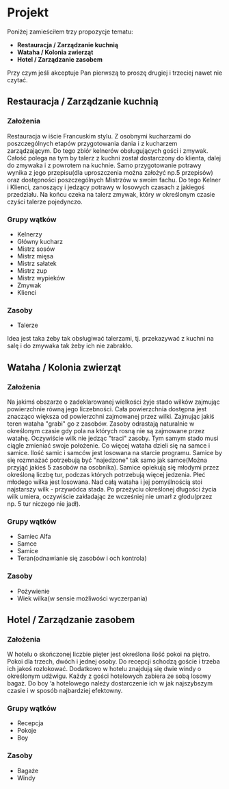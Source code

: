 # Projekt

Poniżej zamieściłem trzy propozycje tematu:

+ **Restauracja / Zarządzanie kuchnią**
+ **Wataha / Kolonia zwierząt**
+ **Hotel / Zarządzanie zasobem**

Przy czym jeśli akceptuje Pan pierwszą to proszę drugiej i trzeciej nawet nie czytać.

## Restauracja / Zarządzanie kuchnią

### Założenia

Restauracja w iście Francuskim stylu. Z osobnymi kucharzami do poszczególnych etapów przygotowania dania i z kucharzem zarządzającym. Do tego zbiór kelnerów obsługujących gości i zmywak. Całość polega na tym by talerz z kuchni został dostarczony do klienta, dalej do zmywaka i z powrotem na kuchnie. Samo przygotowanie potrawy wynika z jego przepisu(dla uproszczenia można założyć np.5 przepisów) oraz dostępności poszczególnych Mistrzów w swoim fachu. Do tego Kelner i Klienci, zanoszący i jedzący potrawy w losowych czasach z jakiegoś przedziału. Na końcu czeka na talerz zmywak, który w określonym czasie czyści talerze pojedynczo.

### Grupy wątków
+ Kelnerzy
+ Główny kucharz
+ Mistrz sosów
+ Mistrz mięsa
+ Mistrz sałatek
+ Mistrz zup
+ Mistrz wypieków
+ Zmywak
+ Klienci

### Zasoby
+ Talerze

Idea jest taka żeby tak obsługiwać talerzami, tj. przekazywać z kuchni na salę i do zmywaka tak żeby ich nie zabrakło.

## Wataha / Kolonia zwierząt

### Założenia

Na jakimś obszarze o zadeklarowanej wielkości żyje stado wilków zajmując powierzchnie równą jego liczebności. Cała powierzchnia dostępna jest znacząco większa od powierzchni zajmowanej przez wilki. Zajmując jakiś teren wataha "grabi" go z zasobów. Zasoby odrastają naturalnie w określonym czasie gdy pola na których rosną nie są zajmowane przez watahę. Oczywiście wilk nie jedząc "traci" zasoby. Tym samym stado musi ciągle zmieniać swoje położenie. 
Co więcej wataha dzieli się na samce i samice. Ilość samic i samców jest losowana na starcie programu. Samice by się rozmnażać potrzebują być "najedzone" tak samo jak samce(Można przyjąć jakieś 5 zasobów na osobnika). Samice opiekują się młodymi przez określoną liczbę tur, podczas których potrzebują więcej jedzenia. Płeć młodego wilka jest losowana. 
Nad całą wataha i jej pomyślnością stoi najstarszy wilk - przywódca stada. Po przeżyciu określonej długości życia wilk umiera, oczywiście zakładając że wcześniej nie umarł z głodu(przez np. 5 tur niczego nie jadł).

### Grupy wątków
+ Samiec Alfa
+ Samce
+ Samice
+ Teran(odnawianie się zasobów i och kontrola)

### Zasoby
+ Pożywienie
+ Wiek wilka(w sensie możliwości wyczerpania)

## Hotel / Zarządzanie zasobem

### Założenia

W hotelu o skończonej liczbie pięter jest określona ilość pokoi na piętro. Pokoi dla trzech, dwóch i jednej osoby. Do recepcji schodzą goście i trzeba ich jakoś rozlokować.
Dodatkowo w hotelu znajdują się dwie windy o określonym udźwigu. Każdy z gości hotelowych zabiera ze sobą losowy bagaż. Do boy ‘a hotelowego należy dostarczenie ich w jak najszybszym czasie i w sposób najbardziej efektowny.

### Grupy wątków
+ Recepcja
+ Pokoje
+ Boy

### Zasoby
+ Bagaże
+ Windy
